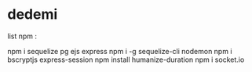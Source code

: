 # dedemi

list npm :

npm i sequelize pg ejs express
npm i -g sequelize-cli nodemon
npm i bscryptjs express-session
npm install humanize-duration
npm i socket.io
